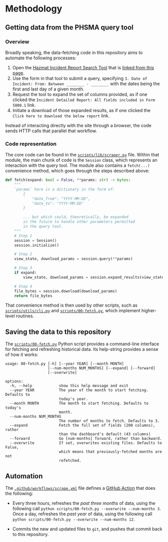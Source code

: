 # Methodology

## Getting data from the PHSMA query tool

### Overview

Broadly speaking, the data-fetching code in this repository aims to automate the following processes:

1. Open the [Hazmat Incident Report Search Tool](https://portal.phmsa.dot.gov/PDMPublicReport/?url=https://portal.phmsa.dot.gov/analytics/saw.dll?Portalpages&PortalPath=%2Fshared%2FPublic%20Website%20Pages%2F_portal%2FHazmat%20Incident%20Report%20Search) that is [linked from this page](https://www.phmsa.dot.gov/hazmat-program-management-data-and-statistics/data-operations/incident-statistics).
2. Use the form in that tool to submit a query, specifying `3. Date of Incident: From: Between ________ - ________` with the dates being the first and last day of a given month.
3. Request the tool to expand the set of columns provided, as if one clicked the `Incident Detailed Report: All fields included in Form 5800.1` link.
4. Initiate a download of those expanded results, as if one clicked the `Click here to download the below report` link.

Instead of interacting directly with the site through a browser, the code sends HTTP calls that parallel that workflow.

### Code representation

The core code can be found in the [`scripts/lib/scraper.py`](scripts/lib/scraper.py) file. Within that module, the main chunk of code is the `Session` class, which represents an interaction with the query tool. The module also contains a `fetch(...)` convenience method, which goes through the steps described above:

```python
def fetch(expand: bool = False, **params: str) -> bytes:
    """
    `params` here is a dictionary in the form of:
        {
            "date_from": "YYYY-MM-DD",
            "date_to": "YYYY-MM-DD"
        }

        ... but which could, theoretically, be expanded
        in the future to handle other parameters permitted
        in the query tool.
    """
    # Step 1
    session = Session()
    session.initialize()

    # Step 2
    view_state, download_params = session.query(**params)

    # Step 3
    if expand:
        view_state, download_params = session.expand_results(view_state)

    # Step 4
    file_bytes = session.download(download_params)
    return file_bytes
```

That convenience method is then used by other scripts, such as [`scripts/utils/cli.py`](scripts/utils/cli.py) and [`scripts/00-fetch.py`](scripts/00-fetch.py), which implement higher-level routines.

## Saving the data to this repository

The [`scripts/00-fetch.py`](scripts/00-fetch.py) Python script provides a command-line interface for fetching and refreshing historical data. Its help-string provides a sense of how it works:


```
usage: 00-fetch.py [-h] [--year YEAR] [--month MONTH]
                   [--num-months NUM_MONTHS] [--expand] [--forward]
                   [--overwrite]

options:
  -h, --help            show this help message and exit
  --year YEAR           The year of the month to start fetching. Defaults to
                        today's year.
  --month MONTH         The month to start fetching. Defaults to today's
                        month.
  --num-months NUM_MONTHS
                        The number of months to fetch. Defaults to 3.
  --expand              Fetch the full set of fields (200 columns), rather
                        than the dashboard's default (43 columns)
  --forward             Go [num-months] forward, rather than backward.
  --overwrite           If set, overwrites existing files. Defaults to False,
                        which means that previously-fetched months are not
                        refetched.
```

## Automation

The [`.github/workflows/scrape.yml`](.github/workflows/scrape.yml) file defines a [GitHub Action](https://docs.github.com/en/actions) that does the following:

- Every three hours, refreshes the *past three months* of data, using the following call `python scripts/00-fetch.py --overwrite --num-months 3`. Once a day, refreshes the *past year* of data, using the following call `python scripts/00-fetch.py --overwrite --num-months 12`. 

- Commits the new and updated files to `git`, and pushes that commit back to this repository.
